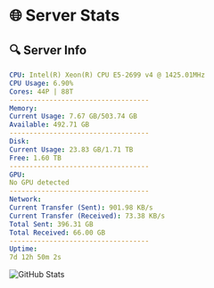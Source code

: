 # 🌐 Server Stats
## 🔍 Server Info
```yaml
CPU: Intel(R) Xeon(R) CPU E5-2699 v4 @ 1425.01MHz
CPU Usage: 6.90%
Cores: 44P | 88T
-----------------------------------
Memory:
Current Usage: 7.67 GB/503.74 GB
Available: 492.71 GB
-----------------------------------
Disk:
Current Usage: 23.83 GB/1.71 TB
Free: 1.60 TB
-----------------------------------
GPU:
No GPU detected
-----------------------------------
Network:
Current Transfer (Sent): 901.98 KB/s
Current Transfer (Received): 73.38 KB/s
Total Sent: 396.31 GB
Total Received: 66.00 GB
-----------------------------------
Uptime:
7d 12h 50m 2s
```
![GitHub Stats](https://img.shields.io/badge/Updated-2025-04-27_05:58:50-blue)